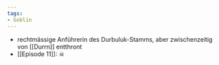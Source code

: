 ```yaml
---
tags:
- Goblin
---
```


- rechtmässige Anführerin des Durbuluk-Stamms, aber zwischenzeitig von [[Durrn]] entthront
- [[Episode 11]]: ☠

